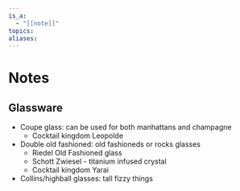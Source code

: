 ```yaml
---
is_a:
  - "[[note]]"
topics: 
aliases:
---
```

# Notes

## Glassware
- Coupe glass: can be used for both manhattans and champagne
	- Cocktail kingdom Leopolde
- Double old fashioned: old fashioneds or rocks glasses
	- Riedel Old Fashioned glass
	- Schott Zwiesel - titanium infused crystal
	- Cocktail kingdom Yarai
- Collins/highball glasses: tall fizzy things
